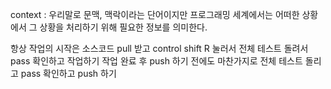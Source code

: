 context : 우리말로 문맥, 맥락이라는 단어이지만 프로그래밍 세계에서는 어떠한 상황에서 그 상황을 처리하기 위해 필요한 정보를 의미한다.

항상 작업의 시작은 소스코드 pull 받고 control shift R 눌러서 전체 테스트 돌려서 pass 확인하고 작업하기
작업 완료 후 push 하기 전에도 마찬가지로 전체 테스트 돌리고 pass 확인하고 push 하기
